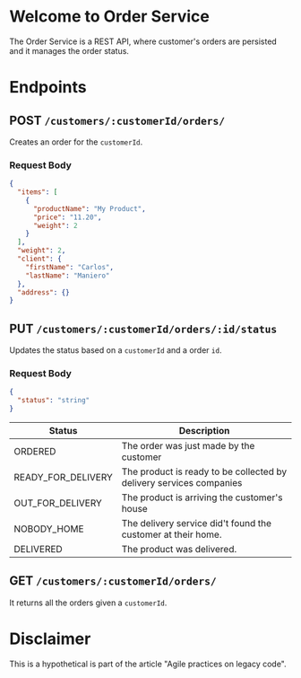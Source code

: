 # Welcome to Order Service

The Order Service is a REST API, where customer's orders are persisted and
it manages the order status.

# Endpoints

## POST `/customers/:customerId/orders/`

Creates an order for the `customerId`.

### Request Body

```json
{
  "items": [
    {
      "productName": "My Product",
      "price": "11.20",
      "weight": 2
    }
  ],
  "weight": 2,
  "client": {
    "firstName": "Carlos",
    "lastName": "Maniero"
  },
  "address": {}
}
```

## PUT `/customers/:customerId/orders/:id/status`

Updates the status based on a `customerId` and a order `id`.

### Request Body

```json
{
  "status": "string"
}
```

| Status             | Description                                                         |
|--------------------|---------------------------------------------------------------------|
| ORDERED            | The order was just made by the customer                             |
| READY_FOR_DELIVERY | The product is ready to be collected by delivery services companies |
| OUT_FOR_DELIVERY   | The product is arriving the customer's house                        |
| NOBODY_HOME        | The delivery service did't found the customer at their home.        |
| DELIVERED          | The product was delivered.                                          |

## GET `/customers/:customerId/orders/`

It returns all the orders given a `customerId`.


# Disclaimer

This is a hypothetical is part of the article "Agile practices on legacy code".
